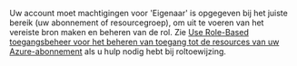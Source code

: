 Uw account moet machtigingen voor 'Eigenaar' is opgegeven bij het juiste bereik (uw abonnement of resourcegroep), om uit te voeren van het vereiste bron maken en beheren van de rol. Zie [Use Role-Based toegangsbeheer voor het beheren van toegang tot de resources van uw Azure-abonnement](../articles/active-directory/role-based-access-control-configure.md) als u hulp nodig hebt bij roltoewijzing.
